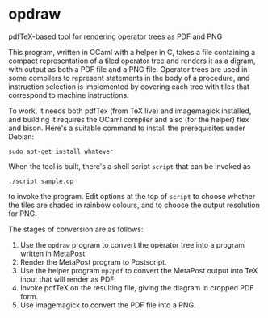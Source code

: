 # opdraw
pdfTeX-based tool for rendering operator trees as PDF and PNG

This program, written in OCaml with a helper in C, takes a file containing a compact representation of a tiled operator tree and renders it as a digram, with output as both a PDF file and a PNG file.  Operator trees are used in some compilers to represent statements in the body of a procedure, and instruction selection is implemented by covering each tree with tiles that correspond to machine instructions.

To work, it needs both pdfTex (from TeX live) and imagemagick installed, and building it requires the OCaml compiler and also (for the helper) flex and bison.  Here's a suitable command to install the prerequisites under Debian:
````
sudo apt-get install whatever
````
When the tool is built, there's a shell script `script` that can be invoked as
````
./script sample.op
````
to invoke the program.  Edit options at the top of `script` to choose whether the tiles are shaded in rainbow colours, and to choose the output resolution for PNG.

The stages of conversion are as follows:
1. Use the `opdraw` program to convert the operator tree into a program written in MetaPost.
2. Render the MetaPost program to Postscript.
3. Use the helper program `mp2pdf` to convert the MetaPost output into TeX input that will render as PDF.
4. Invoke pdfTeX on the resulting file, giving the diagram in cropped PDF form.
5. Use imagemagick to convert the PDF file into a PNG.
